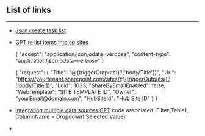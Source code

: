 ## List of links
---

- [Json create task list](https://chatgpt.com/share/459de06e-5323-4979-9a0f-045053292dd4)
- [GPT re list items into sp sites](https://chatgpt.com/share/2109a81a-f62a-422e-82a6-108d9b164a35)

     {
     "accept": "application/json;odata=verbose",
     "content-type": "application/json;odata=verbose"
     }

     {
     "request": {
        "Title": "@{triggerOutputs()?['body/Title']}",
        "Url": "https://yourtenant.sharepoint.com/sites/@{triggerOutputs()?['body/Title']}",
        "Lcid": 1033,
        "ShareByEmailEnabled": false,
        "WebTemplate": "SITE TEMPLATE ID",
        "Owner": "yourEmail@domain.com",
        "HubSiteId": "Hub Site ID"
     }
     }

- [integrating multiple data sources GPT](https://chatgpt.com/share/441cedb1-23df-4c73-a606-04ea1ee3e9e2) code associated: Filter(Table1, ColumnName = Dropdown1.Selected.Value)
- 
